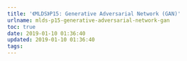 ```yaml
---
title: '《MLDS》P15: Generative Adversarial Network (GAN)'
urlname: mlds-p15-generative-adversarial-network-gan
toc: true
date: 2019-01-10 01:36:40
updated: 2019-01-10 01:36:40
tags:
---
```


